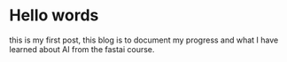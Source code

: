 # Hello words

this is my first post, this blog is to document my progress and what I have learned about AI from the fastai course.
